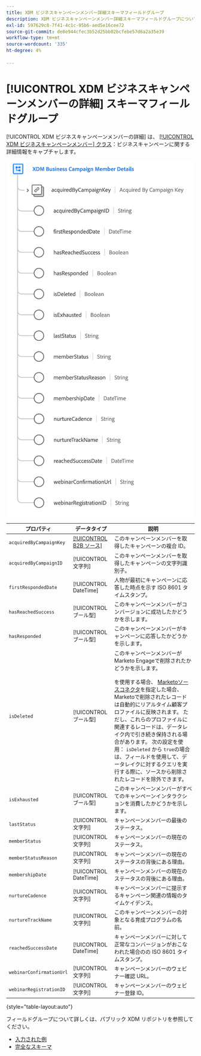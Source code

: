 ```yaml
---
title: XDM ビジネスキャンペーンメンバー詳細スキーマフィールドグループ
description: XDM ビジネスキャンペーンメンバー詳細スキーマフィールドグループについて説明します。
exl-id: 597629c8-7f41-4c1c-95b6-aed5e16cee72
source-git-commit: de8e944cfec3b52d25bb02bcfebe57d6a2a35e39
workflow-type: tm+mt
source-wordcount: '335'
ht-degree: 4%

---
```


# [!UICONTROL XDM ビジネスキャンペーンメンバーの詳細] スキーマフィールドグループ

[!UICONTROL XDM ビジネスキャンペーンメンバーの詳細] は、 [[!UICONTROL XDM ビジネスキャンペーンメンバー] クラス](../../classes/b2b/business-campaign-members.md)：ビジネスキャンペーンに関する詳細情報をキャプチャします。

![UI に表示される XDM ビジネスキャンペーンメンバー詳細フィールドグループの構造](../../images/field-groups/b2b/business-campaign-member-details.png)

| プロパティ | データタイプ | 説明 |
| --- | --- | --- |
| `acquiredByCampaignKey` | [[!UICONTROL B2B ソース]](../../data-types/b2b-source.md) | このキャンペーンメンバーを取得したキャンペーンの複合 ID。 |
| `acquiredByCampaignID` | [!UICONTROL 文字列] | このキャンペーンメンバーを取得したキャンペーンの文字列識別子。 |
| `firstRespondedDate` | [!UICONTROL DateTime] | 人物が最初にキャンペーンに応答した時点を示す ISO 8601 タイムスタンプ。 |
| `hasReachedSuccess` | [!UICONTROL ブール型] | このキャンペーンメンバーがコンバージョンに成功したかどうかを示します。 |
| `hasResponded` | [!UICONTROL ブール型] | このキャンペーンメンバーがキャンペーンに応答したかどうかを示します。 |
| `isDeleted` | [!UICONTROL ブール型] | このキャンペーンメンバーがMarketo Engageで削除されたかどうかを示します。<br><br>を使用する場合、 [Marketoソースコネクタ](../../../sources/connectors/adobe-applications/marketo/marketo.md)を指定した場合、Marketoで削除されたレコードは自動的にリアルタイム顧客プロファイルに反映されます。 ただし、これらのプロファイルに関連するレコードは、データレイク内で引き続き保持される場合があります。 次の設定を使用： `isDeleted` から `true`の場合は、フィールドを使用して、データレイクに対するクエリを実行する際に、ソースから削除されたレコードを除外できます。 |
| `isExhausted` | [!UICONTROL ブール型] | このキャンペーンメンバーがすべてのキャンペーンインタラクションを消費したかどうかを示します。 |
| `lastStatus` | [!UICONTROL 文字列] | キャンペーンメンバーの最後のステータス。 |
| `memberStatus` | [!UICONTROL 文字列] | キャンペーンメンバーの現在のステータス。 |
| `memberStatusReason` | [!UICONTROL 文字列] | キャンペーンメンバーの現在のステータスの背後にある理由。 |
| `membershipDate` | [!UICONTROL DateTime] | キャンペーンメンバーの現在のステータスの背後にある理由。 |
| `nurtureCadence` | [!UICONTROL 文字列] | キャンペーンメンバーに提示するキャンペーン関連の情報のタイムケイデンス。 |
| `nurtureTrackName` | [!UICONTROL 文字列] | このキャンペーンメンバーの対象となる育成プログラムの名前。 |
| `reachedSuccessDate` | [!UICONTROL DateTime] | キャンペーンメンバーに対して正常なコンバージョンがおこなわれた場合のの ISO 8601 タイムスタンプ。 |
| `webinarConfirmationUrl` | [!UICONTROL 文字列] | キャンペーンメンバーのウェビナー確認 URL。 |
| `webinarRegistrationID` | [!UICONTROL 文字列] | キャンペーンメンバーのウェビナー登録 ID。 |

{style="table-layout:auto"}

フィールドグループについて詳しくは、パブリック XDM リポジトリを参照してください。

* [入力された例](https://github.com/adobe/xdm/blob/master/components/fieldgroups/campaign-member/campaign-member-details.example.1.json)
* [完全なスキーマ](https://github.com/adobe/xdm/blob/master/components/fieldgroups/campaign-member/campaign-member-details.schema.json)
